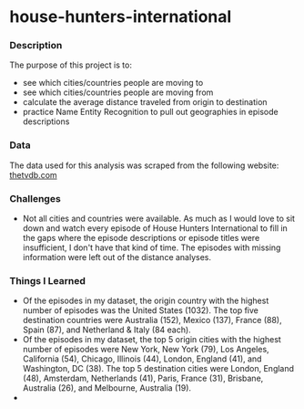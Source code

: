 # house-hunters-international

### Description

The purpose of this project is to:
- see which cities/countries people are moving to
- see which cities/countries people are moving from
- calculate the average distance traveled from origin to destination
- practice Name Entity Recognition to pull out geographies in episode descriptions


### Data

The data used for this analysis was scraped from the following website: [thetvdb.com](https://thetvdb.com/series/house-hunters-international/allseasons/official)



### Challenges
- Not all cities and countries were available.  As much as I would love to sit down and watch every episode of House Hunters International to fill in the gaps where the episode descriptions or episode titles were insufficient, I don't have that kind of time.  The episodes with missing information were left out of the distance analyses.

### Things I Learned
- Of the episodes in my dataset, the origin country with the highest number of episodes was the United States (1032).  The top five destination countries were Australia (152), Mexico (137), France (88), Spain (87), and Netherland & Italy (84 each).
- Of the episodes in my dataset, the top 5 origin cities with the highest number of episodes were New York, New York (79), Los Angeles, California (54), Chicago, Illinois (44), London, England (41), and Washington, DC (38).  The top 5 destination cities were London, England (48), Amsterdam, Netherlands (41), Paris, France (31), Brisbane, Australia (26), and Melbourne, Australia (19).
- 
